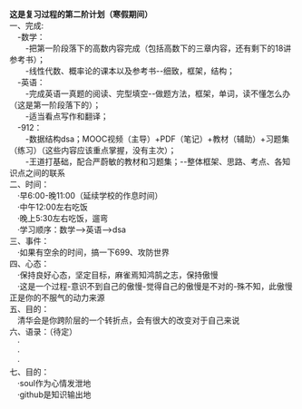 **这是复习过程的第二阶计划（寒假期间）<br>**
一、完成:<br>
&emsp;-数学：<br>
&emsp;&emsp;-把第一阶段落下的高数内容完成（包括高数下的三章内容，还有剩下的18讲参考书）；<br>
&emsp;&emsp;-线性代数、概率论的课本以及参考书--细致，框架，结构；<br>
&emsp;-英语：<br>
&emsp;&emsp;-完成英语一真题的阅读、完型填空--做题方法，框架，单词，读不懂怎么办（这是第一阶段落下的）；<br>
&emsp;&emsp;-适当看点写作和翻译；<br>
&emsp;-912：<br>
&emsp;&emsp;-数据结构dsa；MOOC视频（主导）+PDF（笔记）+教材（辅助）+习题集（练习）（这些内容应该重点掌握，没有主次）；<br>
&emsp;&emsp;-王道打基础，配合严蔚敏的教材和习题集；--整体框架、思路、考点、各知识点之间的联系<br>
二、时间：<br>
&emsp;·早6:00-晚11:00（延续学校的作息时间）<br>
&emsp;·中午12:00左右吃饭<br>
&emsp;·晚上5:30左右吃饭，遛弯<br>
&emsp;·学习顺序：数学-->英语-->dsa<br>
三、事件：<br>
&emsp;·如果有空余的时间，搞一下699、攻防世界<br>
四、心态：<br>
&emsp;·保持良好心态，坚定目标，麻雀焉知鸿鹄之志，保持傲慢<br>
&emsp;·这是一个过程-意识不到自己的傲慢-觉得自己的傲慢是不对的-殊不知，此傲慢正是你的不服气的动力来源<br>
五、目的：<br>
&emsp;清华会是你跨阶层的一个转折点，会有很大的改变对于自己来说<br>
六、语录：（待定）<br>
&emsp;·<br>
&emsp;·<br>
&emsp;·<br>
七、目的：<br>
&emsp;·soul作为心情发泄地<br>
&emsp;·github是知识输出地<br>
